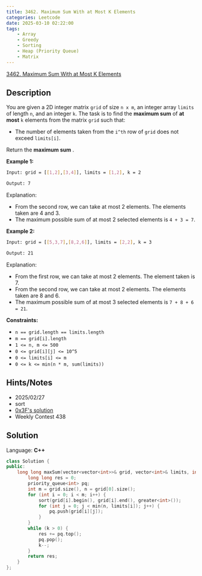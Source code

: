 ```yaml
---
title: 3462. Maximum Sum With at Most K Elements
categories: Leetcode
date: 2025-03-10 02:22:00
tags:
    - Array
    - Greedy
    - Sorting
    - Heap (Priority Queue)
    - Matrix
---
```


[3462. Maximum Sum With at Most K Elements](https://leetcode.com/problems/maximum-sum-with-at-most-k-elements/description/)

## Description

You are given a 2D integer matrix `grid` of size `n x m`, an integer array `limits` of length `n`, and an integer `k`. The task is to find the **maximum sum**  of **at most**  `k` elements from the matrix `grid` such that:

- The number of elements taken from the `i^th` row of `grid` does not exceed `limits[i]`.

Return the **maximum sum** .

**Example 1:**

```bash
Input: grid = [[1,2],[3,4]], limits = [1,2], k = 2

Output: 7
```

Explanation:

- From the second row, we can take at most 2 elements. The elements taken are 4 and 3.
- The maximum possible sum of at most 2 selected elements is `4 + 3 = 7`.

**Example 2:**

```bash
Input: grid = [[5,3,7],[8,2,6]], limits = [2,2], k = 3

Output: 21
```

Explanation:

- From the first row, we can take at most 2 elements. The element taken is 7.
- From the second row, we can take at most 2 elements. The elements taken are 8 and 6.
- The maximum possible sum of at most 3 selected elements is `7 + 8 + 6 = 21`.

**Constraints:**

- `n == grid.length == limits.length`
- `m == grid[i].length`
- `1 <= n, m <= 500`
- `0 <= grid[i][j] <= 10^5`
- `0 <= limits[i] <= m`
- `0 <= k <= min(n * m, sum(limits))`

## Hints/Notes

- 2025/02/27
- sort
- [0x3F's solution](https://leetcode.cn/problems/maximum-sum-with-at-most-k-elements/solutions/3086172/cong-da-dao-xiao-tan-xin-pythonjavacgo-b-vjt2/)
- Weekly Contest 438

## Solution

Language: **C++**

```C++
class Solution {
public:
    long long maxSum(vector<vector<int>>& grid, vector<int>& limits, int k) {
        long long res = 0;
        priority_queue<int> pq;
        int m = grid.size(), n = grid[0].size();
        for (int i = 0; i < m; i++) {
            sort(grid[i].begin(), grid[i].end(), greater<int>());
            for (int j = 0; j < min(n, limits[i]); j++) {
                pq.push(grid[i][j]);
            }
        }
        while (k > 0) {
            res += pq.top();
            pq.pop();
            k--;
        }
        return res;
    }
};
```
